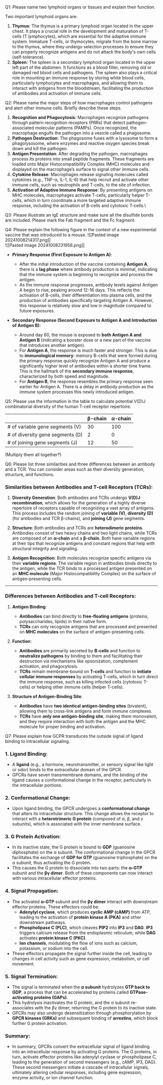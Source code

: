 Q1: Please name two lymphoid organs or tissues and explain their function. 

Two important lymphoid organs are:
1. **Thymus**: The thymus is a primary lymphoid organ located in the upper chest. It plays a crucial role in the development and maturation of T-cells (T lymphocytes), which are essential for the adaptive immune system. Immature T-cells, or thymocytes, migrate from the bone marrow to the thymus, where they undergo selection processes to ensure they can properly recognize antigens and do not attack the body's own cells (self-tolerance).
2. **Spleen**: The spleen is a secondary lymphoid organ located in the upper left part of the abdomen. It functions as a blood filter, removing old or damaged red blood cells and pathogens. The spleen also plays a critical role in mounting an immune response by storing white blood cells, particularly lymphocytes and macrophages, and allowing them to interact with antigens from the bloodstream, facilitating the production of antibodies and activation of immune cells.

Q2: Please name the major steps of how macrophages control pathogens and alert other immune cells. Briefly describe these steps. 

1. **Recognition and Phagocytosis**: Macrophages recognize pathogens through pattern recognition receptors (PRRs) that detect pathogen-associated molecular patterns (PAMPs). Once recognized, the macrophage engulfs the pathogen into a vesicle called a phagosome.
2. **Pathogen Destruction**: The phagosome fuses with a lysosome to form a phagolysosome, where enzymes and reactive oxygen species break down and kill the pathogen.
3. **Antigen Presentation**: After degrading the pathogen, macrophages process its proteins into small peptide fragments. These fragments are loaded onto Major Histocompatibility Complex (MHC) molecules and displayed on the macrophage’s surface to signal other immune cells.
4. **Cytokine Release**: Macrophages release signaling molecules called cytokines (e.g., TNF-α, IL-1, IL-6) that help recruit and activate other immune cells, such as neutrophils and T-cells, to the site of infection.
5. **Activation of Adaptive Immune Response**: By presenting antigens on MHC molecules, macrophages activate T-cells, particularly helper T-cells, which in turn coordinate a more targeted adaptive immune response, including the activation of B-cells and cytotoxic T-cells.\

Q3: Please illustrate an IgE structure and make sure all the disulfide bonds are included. Please mark the Fab fragment and the Fc fragment. 


Q4: Please explain the following figure in the context of a new experimental vaccine that was introduced to a mouse.
![[Pasted image 20241008214317.png]]\
![[Pasted image 20241008231958.png]]
- **Primary Response (First Exposure to Antigen A)**:
    
    - After the initial introduction of the vaccine containing **Antigen A**, there is a **lag phase** where antibody production is minimal, indicating that the immune system is beginning to recognize and process the antigen.
    - As the immune response progresses, antibody levels against Antigen A begin to rise, peaking around 12-16 days. This reflects the activation of B-cells, their differentiation into plasma cells, and the production of antibodies specifically targeting Antigen A. However, this response is relatively slow and low in magnitude compared to future exposures.
    
- **Secondary Response (Second Exposure to Antigen A and Introduction of Antigen B)**:
    
    - Around day 60, the mouse is exposed to **both Antigen A and Antigen B** (indicating a booster dose or a new part of the vaccine that introduces another antigen).
    - For **Antigen A**, the response is much faster and stronger. This is due to **immunological memory**: memory B-cells that were formed during the primary response quickly recognize Antigen A and produce a significantly higher level of antibodies within a shorter time frame. This is the hallmark of the **secondary immune response**, characterized by both speed and magnitude.
    - For **Antigen B**, the response resembles the primary response seen earlier for Antigen A. There is a delay in antibody production as the immune system processes this newly introduced antigen.

Q5: Please use the information in the table to calculate potential V(D)J combinatorial diversity of the human T-cell receptor repertoire. 

|                                  | β-chain | α-chain |
| -------------------------------- | ------- | ------- |
| # of variable gene segments (V)  | 30      | 100     |
| # of diversity gene segments (D) | 2       | 0       |
| # of joining gene segments (J)   | 12      | 50      |
(Multiply them all together?)

Q6: Please list three similarities and three differences between an antibody and a TCR. You can consider areas such as their diversity generation, structure, and functions.

### Similarities between Antibodies and T-cell Receptors (TCRs):

1. **Diversity Generation**: Both antibodies and TCRs undergo **V(D)J recombination**, which allows for the generation of a highly diverse repertoire of receptors capable of recognizing a vast array of antigens. This process includes the random joining of **variable (V)**, **diversity (D)** (for antibodies and TCR β-chains), and **joining (J)** gene segments.
    
2. **Structure**: Both antibodies and TCRs are **heterodimeric proteins**. Antibodies consist of two heavy chains and two light chains, while TCRs are composed of an **α-chain** and a **β-chain**. Both have variable regions at their tips that recognize antigens and constant regions that help with structural integrity and signaling.
    
3. **Antigen Recognition**: Both molecules recognize specific antigens via their **variable regions**. The variable region in antibodies binds directly to the antigen, while the TCR binds to a processed antigen presented on an **MHC molecule** (Major Histocompatibility Complex) on the surface of antigen-presenting cells.
    

---

### Differences between Antibodies and T-cell Receptors:

1. **Antigen Binding**:
    
    - **Antibodies** can bind directly to **free-floating antigens** (proteins, polysaccharides, lipids) in their native form.
    - **TCRs** can only recognize antigens that are processed and presented on **MHC molecules** on the surface of antigen-presenting cells.
2. **Function**:
    
    - **Antibodies** are primarily secreted by **B-cells** and function to **neutralize pathogens** by binding to them and facilitating their destruction via mechanisms like opsonization, complement activation, and phagocytosis.
    - **TCRs** remain membrane-bound on **T-cells** and function to **initiate cellular immune responses** by activating T-cells, which in turn direct the immune response, such as killing infected cells (cytotoxic T-cells) or helping other immune cells (helper T-cells).
3. **Structure of Antigen-Binding Site**:
    
    - **Antibodies** have **two identical antigen-binding sites** (bivalent), allowing them to cross-link antigens and form immune complexes.
    - **TCRs** have **only one antigen-binding site**, making them monovalent, and they require interaction with both the antigen and the MHC molecule for proper binding and activation.

Q7: Please explain how GCPR transduces the outside signal of ligand binding to intracellular signaling. 

### 1. **Ligand Binding**:

- A **ligand** (e.g., a hormone, neurotransmitter, or sensory signal like light or odor) binds to the extracellular domain of the GPCR.
- GPCRs have seven transmembrane domains, and the binding of the ligand causes a conformational change in the receptor, particularly in the intracellular portions.

### 2. **Conformational Change**:

- Upon ligand binding, the GPCR undergoes a **conformational change** that alters its intracellular structure. This change allows the receptor to interact with a **heterotrimeric G protein** (composed of α, β, and γ subunits), which is associated with the inner membrane surface.

### 3. **G Protein Activation**:

- In its inactive state, the G protein is bound to **GDP** (guanosine diphosphate) on the α subunit. The conformational change in the GPCR facilitates the exchange of **GDP for GTP** (guanosine triphosphate) on the α subunit, thus activating the G protein.
- This causes the G protein to dissociate into two parts: the **α-GTP** subunit and the **βγ dimer**. Both of these components can now interact with various intracellular effector proteins.

### 4. **Signal Propagation**:

- The activated **α-GTP** subunit and the **βγ dimer** interact with downstream effector proteins. These effectors could be:
    - **Adenylyl cyclase**, which produces **cyclic AMP (cAMP)** from ATP, leading to the activation of **protein kinase A (PKA)** and other downstream pathways.
    - **Phospholipase C (PLC)**, which cleaves **PIP2** into **IP3** and **DAG**. **IP3** triggers calcium release from the endoplasmic reticulum, while **DAG** activates **protein kinase C (PKC)**.
    - **Ion channels**, modulating the flow of ions such as calcium, potassium, or sodium into the cell.
- These effectors propagate the signal further inside the cell, leading to changes in cell activity such as gene expression, metabolism, or cell movement.

### 5. **Signal Termination**:

- The signal is terminated when the **α subunit** hydrolyzes **GTP back to GDP**, a process that can be accelerated by proteins called **GTPase-activating proteins (GAPs)**.
- This hydrolysis inactivates the G protein, and the α subunit re-associates with the βγ dimer, returning the G protein to its inactive state.
- GPCRs may also undergo desensitization through phosphorylation by **GPCR kinases (GRKs)** and subsequent binding of **arrestins**, which block further G protein activation.

### Summary:

- In summary, GPCRs convert the extracellular signal of ligand binding into an intracellular response by activating G proteins. The G proteins, in turn, activate effector proteins like adenylyl cyclase or phospholipase C, leading to the generation of second messengers (e.g., cAMP, IP3, DAG). These second messengers initiate a cascade of intracellular signals, ultimately altering cellular responses, including gene expression, enzyme activity, or ion channel function.